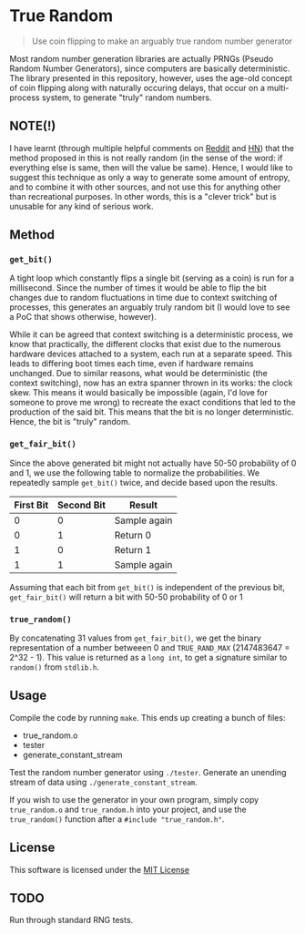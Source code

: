 True Random
===========

> Use coin flipping to make an arguably true random number generator

Most random number generation libraries are actually PRNGs (Pseudo Random Number Generators), since computers are basically deterministic.
The library presented in this repository, however, uses the age-old concept of coin flipping along with naturally occuring delays, that occur on a multi-process system, to generate "truly" random numbers.

NOTE(!)
-------

I have learnt (through multiple helpful comments on [Reddit](https://www.reddit.com/r/programming/comments/4ipsg8/generate_truly_random_numbers/) and [HN](https://news.ycombinator.com/item?id=11667934)) that the method proposed in this is not really random (in the sense of the word: if everything else is same, then will the value be same). Hence, I would like to suggest this technique as only a way to generate some amount of entropy, and to combine it with other sources, and not use this for anything other than recreational purposes. In other words, this is a "clever trick" but is unusable for any kind of serious work.

Method
------

### `get_bit()`

A tight loop which constantly flips a single bit (serving as a coin) is run for a millisecond.
Since the number of times it would be able to flip the bit changes due to random fluctuations in time due to context switching of processes, this generates an arguably truly random bit (I would love to see a PoC that shows otherwise, however).

While it can be agreed that context switching is a deterministic process, we know that practically, the different clocks that exist due to the numerous hardware devices attached to a system, each run at a separate speed. This leads to differing boot times each time, even if hardware remains unchanged. Due to similar reasons, what would be deterministic (the context switching), now has an extra spanner thrown in its works: the clock skew. This means it would basically be impossible (again, I'd love for someone to prove me wrong) to recreate the exact conditions that led to the production of the said bit. This means that the bit is no longer deterministic. Hence, the bit is "truly" random.

### `get_fair_bit()`

Since the above generated bit might not actually have 50-50 probability of 0 and 1, we use the following table to normalize the probabilities. We repeatedly sample `get_bit()` twice, and decide based upon the results.

| First Bit | Second Bit | Result       |
|-----------|------------|--------------|
|         0 |          0 | Sample again |
|         0 |          1 | Return 0     |
|         1 |          0 | Return 1     |
|         1 |          1 | Sample again |

Assuming that each bit from `get_bit()` is independent of the previous bit, `get_fair_bit()` will return a bit with 50-50 probability of 0 or 1

### `true_random()`

By concatenating 31 values from `get_fair_bit()`, we get the binary representation of a number betweeen 0 and `TRUE_RAND_MAX` (2147483647 = 2^32 - 1). This value is returned as a `long int`, to get a signature similar to `random()` from `stdlib.h`.

Usage
-----

Compile the code by running `make`. This ends up creating a bunch of files:

+ true_random.o
+ tester
+ generate_constant_stream

Test the random number generator using `./tester`. Generate an unending stream of data using `./generate_constant_stream`.

If you wish to use the generator in your own program, simply copy `true_random.o` and `true_random.h` into your project, and use the `true_random()` function after a `#include "true_random.h"`.

License
-------

This software is licensed under the [MIT License](http://jay.mit-license.org/2016)

TODO
----

Run through standard RNG tests.